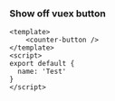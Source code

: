 ### Show off vuex button

```vue
<template>
    <counter-button />
</template>
<script>
export default {
  name: 'Test'
}
</script>
```